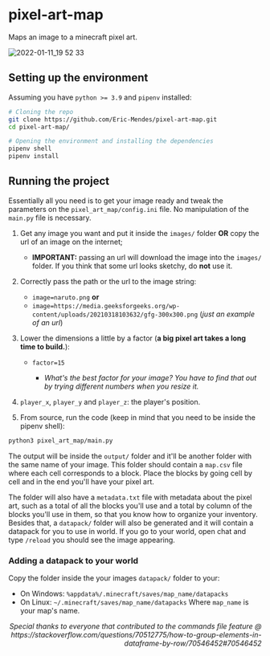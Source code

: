 # pixel-art-map
Maps an image to a minecraft pixel art.

![2022-01-11_19 52 33](https://user-images.githubusercontent.com/42689328/149034162-83030e39-ac85-40a9-ad23-054c5c348880.png)

## Setting up the environment
Assuming you have `python >= 3.9` and `pipenv` installed:
```bash
# Cloning the repo 
git clone https://github.com/Eric-Mendes/pixel-art-map.git
cd pixel-art-map/

# Opening the environment and installing the dependencies
pipenv shell
pipenv install
```
##  Running the project
Essentially all you need is to get your image ready and tweak the parameters on the `pixel_art_map/config.ini` file. No manipulation of the `main.py` file is necessary.

1. Get any image you want and put it inside the `images/` folder <strong>OR</strong> copy the url of an image on the internet;

    - <strong>IMPORTANT:</strong> passing an url will download the image into the `images/` folder. If you think that some url looks sketchy, do <strong>not</strong> use it.

2. Correctly pass the path or the url to the image string: 

    - `image=naruto.png` <strong>or</strong>
    - `image=https://media.geeksforgeeks.org/wp-content/uploads/20210318103632/gfg-300x300.png` (*just an example of an url*)

3. Lower the dimensions a little by a factor (<strong>a big pixel art takes a long time to build.</strong>):

    - `factor=15`

        - *What's the best factor for your image? You have to find that out by trying different numbers when you resize it.*

4. `player_x`, `player_y` and `player_z`: the player's position.

5. From source, run the code (keep in mind that you need to be inside the pipenv shell):
```bash
python3 pixel_art_map/main.py
```
The output will be inside the `output/` folder and it'll be another folder with the same name of your image. This folder should contain a `map.csv` file where each cell corresponds to a block. Place the blocks by going cell by cell and in the end you'll have your pixel art.

The folder will also have a `metadata.txt` file with metadata about the pixel art, such as a total of all the blocks you'll use and a total by column of the blocks you'll use in them, so that you know how to organize your inventory. Besides that, a `datapack/` folder will also be generated and it will contain a datapack for you to use in world. If you go to your world, open chat and type `/reload` you should see the image appearing.

### Adding a datapack to your world
Copy the folder inside the your images `datapack/` folder to your:
- On Windows: `%appdata%/.minecraft/saves/map_name/datapacks`
- On Linux: `~/.minecraft/saves/map_name/datapacks`
Where `map_name` is your map's name.

<p align="right"><i>Special thanks to everyone that contributed to the commands file feature @ https://stackoverflow.com/questions/70512775/how-to-group-elements-in-dataframe-by-row/70546452#70546452</i></p>
